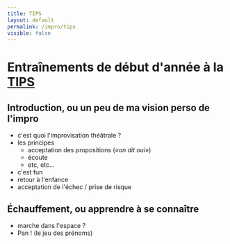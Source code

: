 ```yaml
---
title: TIPS
layout: default
permalink: /impro/tips
visible: false
---
```


# Entraînements de début d'année à la [TIPS](https://www.facebook.com/tips.improparissud/) 

## Introduction, ou un peu de ma vision perso de l'impro

- c'est quoi l'improvisation théâtrale ?
- les principes
    - acceptation des propositions (*«on dit oui»*)
    - écoute
    - etc, etc...
- c'est fun
- retour à l'enfance
- acceptation de l'échec / prise de risque

## Échauffement, ou apprendre à se connaître

- marche dans l'espace ?
- Pan ! (le jeu des prénoms)
